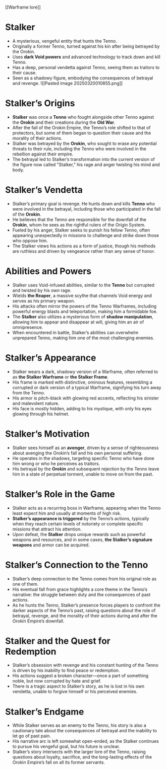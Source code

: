 [[Warframe lore]]
# **Stalker**

- A mysterious, vengeful entity that hunts the Tenno.
- Originally a former Tenno, turned against his kin after being betrayed by the Orokin.
- Uses **dark Void powers** and advanced technology to track down and kill Tenno.
- Has a deep, personal vendetta against Tenno, seeing them as traitors to their cause.
- Seen as a shadowy figure, embodying the consequences of betrayal and revenge.
![[Pasted image 20250320010855.png]]
# **Stalker’s Origins**

- **Stalker** was once a **Tenno** who fought alongside other Tenno against the **Orokin** and their creations during the **Old War**.
- After the fall of the Orokin Empire, the Tenno’s role shifted to that of protectors, but some of them began to question their cause and the morality of their actions.
- Stalker was betrayed by the **Orokin**, who sought to erase any potential threats to their rule, including the Tenno who were involved in the rebellion against their empire.
- The betrayal led to Stalker’s transformation into the current version of the figure now called "Stalker," his rage and anger twisting his mind and body.

# **Stalker’s Vendetta**

- Stalker’s primary goal is revenge. He hunts down and kills **Tenno** who were involved in the betrayal, including those who participated in the fall of the **Orokin**.
- He believes that the Tenno are responsible for the downfall of the **Orokin**, whom he sees as the rightful rulers of the Origin System.
- Fueled by his anger, Stalker seeks to punish his fellow Tenno, often appearing unexpectedly in missions to challenge and strike down those who oppose him.
- The Stalker views his actions as a form of justice, though his methods are ruthless and driven by vengeance rather than any sense of honor.

# **Abilities and Powers**

- Stalker uses Void-infused abilities, similar to the **Tenno** but corrupted and twisted by his own rage.
- Wields **the Reaper**, a massive scythe that channels Void energy and serves as his primary weapon.
- His attacks often mirror the powers of the Tenno Warframes, including powerful energy blasts and teleportation, making him a formidable foe.
- The **Stalker** also utilizes a mysterious form of **shadow manipulation**, allowing him to appear and disappear at will, giving him an air of omnipresence.
- When encountered in battle, Stalker’s abilities can overwhelm unprepared Tenno, making him one of the most challenging enemies.

# **Stalker’s Appearance**

- Stalker wears a dark, shadowy version of a Warframe, often referred to as **the Stalker Warframe** or **the Stalker Frame**.
- His frame is marked with distinctive, ominous features, resembling a corrupted or dark version of a typical Warframe, signifying his turn away from the Tenno.
- His armor is pitch-black with glowing red accents, reflecting his sinister and malevolent nature.
- His face is mostly hidden, adding to his mystique, with only his eyes glowing through his helmet.

# **Stalker’s Motivation**

- Stalker sees himself as an **avenger**, driven by a sense of righteousness about avenging the Orokin’s fall and his own personal suffering.
- He operates in the shadows, targeting specific Tenno who have done him wrong or who he perceives as traitors.
- His betrayal by the **Orokin** and subsequent rejection by the Tenno leave him in a state of perpetual torment, unable to move on from the past.

# **Stalker’s Role in the Game**

- Stalker acts as a recurring boss in Warframe, appearing when the Tenno least expect him and usually at moments of high risk.
- **Stalker’s appearance is triggered** by the Tenno’s actions, typically when they reach certain levels of notoriety or complete specific missions that attract his attention.
- Upon defeat, the **Stalker** drops unique rewards such as powerful weapons and resources, and in some cases, **the Stalker’s signature weapons** and armor can be acquired.

# **Stalker’s Connection to the Tenno**

- Stalker’s deep connection to the Tenno comes from his original role as one of them.
- His eventual fall from grace highlights a core theme in the Tenno’s narrative: the struggle between duty and the consequences of past actions.
- As he hunts the Tenno, Stalker’s presence forces players to confront the darker aspects of the Tenno’s past, raising questions about the role of betrayal, revenge, and the morality of their actions during and after the Orokin Empire’s downfall.

# **Stalker and the Quest for Redemption**

- Stalker’s obsession with revenge and his constant hunting of the Tenno is driven by his inability to find peace or redemption.
- His actions suggest a broken character—once a part of something noble, but now corrupted by hate and grief.
- There is a tragic aspect to Stalker’s story, as he is lost in his own vendetta, unable to forgive himself or his perceived enemies.

# **Stalker’s Endgame**

- While Stalker serves as an enemy to the Tenno, his story is also a cautionary tale about the consequences of betrayal and the inability to let go of past pain.
- His narrative arc is left somewhat open-ended, as the Stalker continues to pursue his vengeful goal, but his future is unclear.
- Stalker’s story intersects with the larger lore of the Tenno, raising questions about loyalty, sacrifice, and the long-lasting effects of the Orokin Empire’s fall on all its former servants.